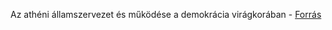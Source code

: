 Az athéni államszervezet és működése a demokrácia virágkorában - [Forrás](https://www.nkp.hu/tankonyv/tortenelem_9_nat2020/lecke_01_002)


